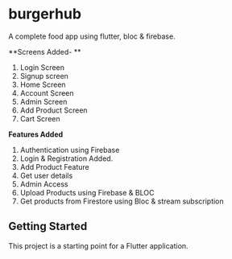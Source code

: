 # burgerhub

A complete food app using flutter, bloc & firebase.

**Screens Added- **

1. Login Screen 
2. Signup screen 
3. Home Screen
4. Account Screen
5. Admin Screen
6. Add Product Screen
7. Cart Screen 


**Features Added**

1. Authentication using Firebase
2. Login & Registration Added.
3. Add Product Feature
4. Get user details 
5. Admin Access
6. Upload Products using Firebase & BLOC
7. Get products from Firestore using Bloc & stream subscription







## Getting Started

This project is a starting point for a Flutter application.
